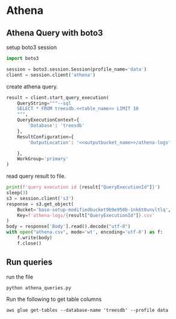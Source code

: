 # Athena
## Athena Query with boto3
setup boto3 session
```python 
import boto3

session = boto3.session.Session(profile_name='data')
client = session.client('athena')
```
create athena query.
```python
result = client.start_query_execution(
    QueryString="""--sql
    SELECT * FROM treesdb.<<table_name>> LIMIT 10
    """,
    QueryExecutionContext={
        'Database': 'treesdb'
    },
    ResultConfiguration={
        'OutputLocation': '<<outputbucket_name>>/athena-logs'

    },
    WorkGroup='primary'
)
```
read query result to file.
```python
print(f'query execution id {result["QueryExecutionId"]}')
sleep(3)
s3 = session.client('s3')
response = s3.get_object(
    Bucket='base-setup-modifiedbucket9b9e950b-1nk6t0unvltlq',
    Key=f'athena-logs/{result["QueryExecutionId"]}.csv'
)
body = response['Body'].read().decode("utf-8")
with open("athena.csv", mode='wt', encoding='utf-8') as f:
    f.write(body)
    f.close()
```

## Run queries
run the file
```shell
python athena_queries.py
```
Run the following to get table columns
```shell
aws glue get-tables --database-name 'treesdb' --profile data
```